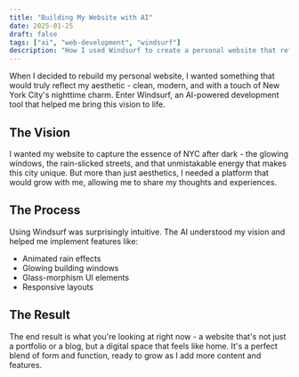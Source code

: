 ```yaml
---
title: "Building My Website with AI"
date: 2025-01-25
draft: false
tags: ["ai", "web-development", "windsurf"]
description: "How I used Windsurf to create a personal website that reflects my style"
---
```


When I decided to rebuild my personal website, I wanted something that would truly reflect my aesthetic - clean, modern, and with a touch of New York City's nighttime charm. Enter Windsurf, an AI-powered development tool that helped me bring this vision to life.

## The Vision

I wanted my website to capture the essence of NYC after dark - the glowing windows, the rain-slicked streets, and that unmistakable energy that makes this city unique. But more than just aesthetics, I needed a platform that would grow with me, allowing me to share my thoughts and experiences.

## The Process

Using Windsurf was surprisingly intuitive. The AI understood my vision and helped me implement features like:

- Animated rain effects
- Glowing building windows
- Glass-morphism UI elements
- Responsive layouts

## The Result

The end result is what you're looking at right now - a website that's not just a portfolio or a blog, but a digital space that feels like home. It's a perfect blend of form and function, ready to grow as I add more content and features.
